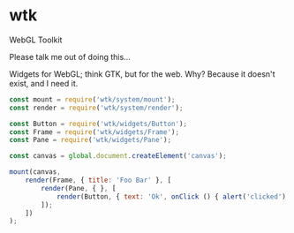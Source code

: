 # wtk
WebGL Toolkit

Please talk me out of doing this...

Widgets for WebGL; think GTK, but for the web. Why? Because it doesn't exist, and I need it.

```javascript
const mount = require('wtk/system/mount');
const render = require('wtk/system/render');

const Button = require('wtk/widgets/Button');
const Frame = require('wtk/widgets/Frame');
const Pane = require('wtk/widgets/Pane');

const canvas = global.document.createElement('canvas');

mount(canvas,
    render(Frame, { title: 'Foo Bar' }, [
        render(Pane, { }, [
            render(Button, { text: 'Ok', onClick () { alert('clicked') } })
        ]);
    ])
);
```
